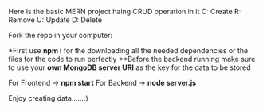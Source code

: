 Here is the basic MERN project haing CRUD operation in it
C: Create
R: Remove
U: Update
D: Delete

Fork the repo in your computer:

*First use **npm i** for the downloading all the needed dependencies or the files for the code to run perfectly
**Before the backend running make sure to use your **own MongoDB server URI** as the key for the data to be stored

For Frontend -> **npm start**
For Backend -> **node server.js**


Enjoy creating data......:)
